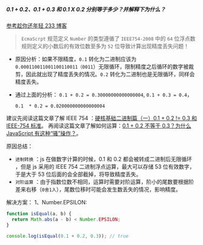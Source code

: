 ##### 0.1 + 0.2、0.1 + 0.3 和 0.1 X 0.2 分别等于多少？并解释下为什么？

[参考趁你还年轻 233 博客](https://www.jianshu.com/p/d6b81e4e25e3)

> `EcmaScrpt` 规范定义 `Number` 的类型遵循了 `IEEE754-2008` 中的 `64` 位浮点数规则定义的小数后的有效位数至多为 `52` 位导致计算出现精度丢失问题！

- 原因分析：如果不限精度，`0.1` 转化为二进制应该为 `0.000110011001100110011（0011`）无限循环，限制精度之后循环的数字被裁剪，因此就出现了精度丢失的情况。`0.2` 转化为二进制也是无限循环，同样会精度丢失。

- 通过上面的分析：
  `0.1 + 0.2 = 0.30000000000000004`,
  `0.1 + 0.3 = 0.4`，

  `0.1  * 0.2 = 0.020000000000000004 `


建议先阅读这篇文章了解 IEEE 754 ：[硬核基础二进制篇（一）0.1 + 0.2 != 0.3 和 IEEE-754 标准](https://juejin.cn/post/6940405970954616839)。 
再阅读这篇文章了解如何运算：[0.1 + 0.2 不等于 0.3？为什么 JavaScript 有这种“骚”操作？](https://juejin.cn/post/6844903680362151950)。 

原因总结：

- `进制转换` ：js 在做数字计算的时候，0.1 和 0.2 都会被转成二进制后无限循环 ，但是 js 采用的 IEEE 754 二进制浮点运算，最大可以存储 53 位有效数字，于是大于 53 位后面的会全部截掉，将导致精度丢失。
- `对阶运算` ：由于指数位数不相同，运算时需要对阶运算，阶小的尾数要根据阶差来右移（`0舍1入`），尾数位移时可能会发生数丢失的情况，影响精度。

解决方案：
1、Number.EPSILON:
```js
function isEqual(a, b) {
  return Math.abs(a - b) < Number.EPSILON;
}

console.log(isEqual(0.1 + 0.2, 0.3)); // true
```